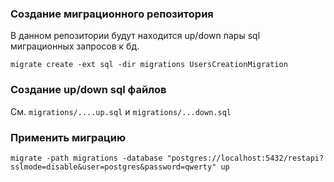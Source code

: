 ### Создание миграционного репозитория
В данном репозитории будут находится up/down пары sql миграционных запросов к бд.
```
migrate create -ext sql -dir migrations UsersCreationMigration
```

### Создание up/down sql файлов
См. ```migrations/....up.sql``` и ```migrations/...down.sql```

### Применить миграцию

```
migrate -path migrations -database "postgres://localhost:5432/restapi?sslmode=disable&user=postgres&password=qwerty" up
```
